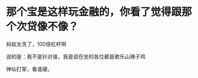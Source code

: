 # 那个宝是这样玩金融的，你看了觉得跟那个次贷像不像？


蚂蚁太贪了，100倍杠杆啊

说的是：我不是针对谁，我是说在坐的各位都是歌乐山辣子鸡<img src="static/image/smiley/yct/010.gif" smilieid="41" border="0" alt="" />

神仙打架，看谁硬。
